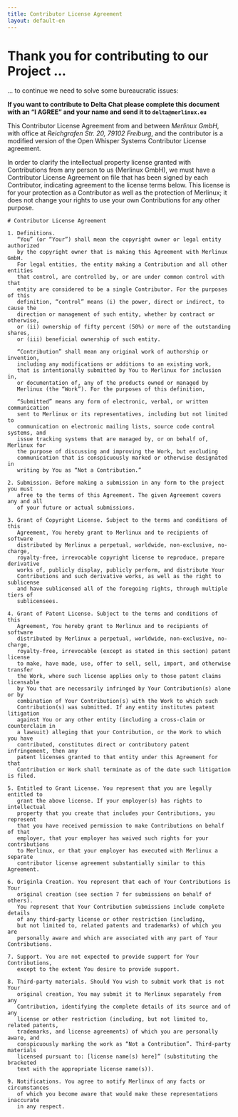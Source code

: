```yaml
---
title: Contributor License Agreement
layout: default-en
---
```


# Thank you for contributing to our Project ...

... to continue we need to solve some bureaucratic issues:

**If you want to contribute to Delta Chat please complete this document with an “I AGREE” and your name and send it to `delta@merlinux.eu`**

This Contributor License Agreement from and between _Merlinux GmbH_, with office at 
_Reichgrafen Str. 20, 79102 Freiburg_, and the contributor is a modified version of the Open Whisper Systems Contributor License agreement. 

In order to clarify the intellectual property license granted with Contributions from any person to us (Merlinux GmbH),
we must have a Contributor License Agreement on file that has been signed by each Contributor, indicating agreement to the license terms below. 
This license is for your protection as a Contributor as well as the protection of Merlinux; it does not change your rights to use your own Contributions for any other purpose.  

```
# Contributor License Agreement

1. Definitions.
   “You” (or “Your”) shall mean the copyright owner or legal entity authorized 
   by the copyright owner that is making this Agreement with Merlinux GmbH.
   For legal entities, the entity making a Contribution and all other entities
   that control, are controlled by, or are under common control with that
   entity are considered to be a single Contributor. For the purposes of this
   definition, “control” means (i) the power, direct or indirect, to cause the 
   direction or management of such entity, whether by contract or otherwise, 
   or (ii) ownership of fifty percent (50%) or more of the outstanding shares,
   or (iii) beneficial ownership of such entity.
   
   “Contribution” shall mean any original work of authorship or invention,
   including any modifications or additions to an existing work, 
   that is intentionally submitted by You to Merlinux for inclusion in,
   or documentation of, any of the products owned or managed by 
   Merlinux (the “Work”). For the purposes of this definition,
   
   “Submitted” means any form of electronic, verbal, or written communication
   sent to Merlinux or its representatives, including but not limited to
   communication on electronic mailing lists, source code control systems, and
   issue tracking systems that are managed by, or on behalf of, Merlinux for
   the purpose of discussing and improving the Work, but excluding
   communication that is conspicuously marked or otherwise designated in 
   writing by You as “Not a Contribution.”

2. Submission. Before making a submission in any form to the project you must 
   afree to the terms of this Agreement. The given Agreement covers any and all
   of your future or actual submissions.
   
3. Grant of Copyright License. Subject to the terms and conditions of this
   Agreement, You hereby grant to Merlinux and to recipients of software
   distributed by Merlinux a perpetual, worldwide, non-exclusive, no-charge,
   royalty-free, irrevocable copyright license to reproduce, prepare derivative
   works of, publicly display, publicly perform, and distribute Your
   Contributions and such derivative works, as well as the right to sublicense
   and have sublicensed all of the foregoing rights, through multiple tiers of
   sublicensees.
   
4. Grant of Patent License. Subject to the terms and conditions of this
   Agreement, You hereby grant to Merlinux and to recipients of software
   distributed by Merlinux a perpetual, worldwide, non-exclusive, no-charge,
   royalty-free, irrevocable (except as stated in this section) patent license
   to make, have made, use, offer to sell, sell, import, and otherwise transfer
   the Work, where such license applies only to those patent claims licensable
   by You that are necessarily infringed by Your Contribution(s) alone or by
   combination of Your Contribution(s) with the Work to which such
   Contribution(s) was submitted. If any entity institutes patent litigation
   against You or any other entity (including a cross-claim or counterclaim in
   a lawsuit) alleging that your Contribution, or the Work to which you have
   contributed, constitutes direct or contributory patent infringement, then any
   patent licenses granted to that entity under this Agreement for that
   Contribution or Work shall terminate as of the date such litigation is filed.
   
5. Entitled to Grant License. You represent that you are legally entitled to
   grant the above license. If your employer(s) has rights to intellectual
   property that you create that includes your Contributions, you represent
   that you have received permission to make Contributions on behalf of that
   employer, that your employer has waived such rights for your contributions
   to Merlinux, or that your employer has executed with Merlinux a separate
   contributor license agreement substantially similar to this Agreement.
   
6. Originla Creation. You represent that each of Your Contributions is Your
   original creation (see section 7 for submissions on behalf of others). 
   You represent that Your Contribution submissions include complete details 
   of any third-party license or other restriction (including,
   but not limited to, related patents and trademarks) of which you are
   personally aware and which are associated with any part of Your Contributions.

7. Support. You are not expected to provide support for Your Contributions,
   except to the extent You desire to provide support.
   
8. Third-party materials. Should You wish to submit work that is not Your
   original creation, You may submit it to Merlinux separately from any
   Contribution, identifying the complete details of its source and of any
   license or other restriction (including, but not limited to, related patents,
   trademarks, and license agreements) of which you are personally aware, and
   conspicuously marking the work as “Not a Contribution”. Third-party materials
   licensed pursuant to: [license name(s) here]” (substituting the bracketed
   text with the appropriate license name(s)).
   
9. Notifications. You agree to notify Merlinux of any facts or circumstances 
   of which you become aware that would make these representations inaccurate
   in any respect.
```

